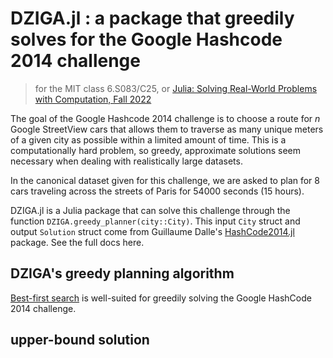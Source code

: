 # DZIGA.jl : a package that  greedily solves for the Google Hashcode 2014 challenge
> for the MIT class 6.S083/C25, or [Julia: Solving Real-World Problems with Computation, Fall 2022
](https://github.com/mitmath/JuliaComputation)

The goal of the Google Hashcode 2014 challenge is to choose a route for $n$ Google StreetView cars that allows them to traverse as many unique meters of a given city as possible within a limited amount of time. This is a computationally hard problem, so greedy, approximate solutions seem necessary when dealing with realistically large datasets. 

In the canonical dataset given for this challenge, we are asked to plan for 8 cars traveling across the streets of Paris for 54000 seconds (15 hours).

DZIGA.jl is a Julia package that can solve this challenge through the function `DZIGA.greedy_planner(city::City)`. This input `City` struct and output `Solution` struct come from Guillaume Dalle's [HashCode2014.jl](https://github.com/gdalle/HashCode2014.jl) package. See the full docs here.

## DZIGA's greedy planning algorithm

[Best-first search](https://en.wikipedia.org/wiki/Best-first_search) is well-suited for greedily solving the Google HashCode 2014 challenge. 

## upper-bound solution


